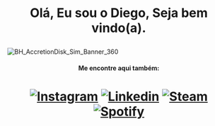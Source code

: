 # <p align="center"> Olá, Eu sou o Diego, Seja bem vindo(a). </p>

![BH_AccretionDisk_Sim_Banner_360](https://github.com/DiiegoAlves/DiiegoAlves/assets/71333244/bd3d3d5a-974d-4123-b4eb-2617427385a2)

#### <p align="center"> Me encontre aqui também: </p>

# <p align="center"> [![Instagram](https://img.shields.io/badge/Instagram-E4405F?style=for-the-badge&logo=instagram&logoColor=white)](https://instagram.com/ylwdi) [![Linkedin](https://img.shields.io/badge/LinkedIn-0077B5?style=for-the-badge&logo=linkedin&logoColor=white)](https://www.linkedin.com/in/diegoalvesrodriguees/) [![Steam](https://img.shields.io/badge/Steam-000000?style=for-the-badge&logo=steam&logoColor=white)](https://steamcommunity.com/profiles/76561198805409468) [![Spotify](https://img.shields.io/badge/Spotify-1ED760?style=for-the-badge&logo=spotify&logoColor=white)](https://open.spotify.com/user/diegoalves06?si=e9fa73b7415f4f74) </p>

